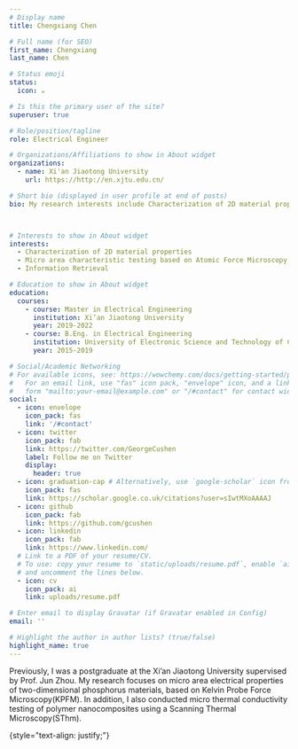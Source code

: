 ```yaml
---
# Display name
title: Chengxiang Chen

# Full name (for SEO)
first_name: Chengxiang
last_name: Chen

# Status emoji
status:
  icon: ☕️

# Is this the primary user of the site?
superuser: true

# Role/position/tagline
role: Electrical Engineer

# Organizations/Affiliations to show in About widget
organizations:
  - name: Xi'an Jiaotong University
    url: https://http://en.xjtu.edu.cn/

# Short bio (displayed in user profile at end of posts)
bio: My research interests include Characterization of 2D material properties, Micro area characteristic testing based on Atomic Force Microscopy.



# Interests to show in About widget
interests:
  - Characterization of 2D material properties
  - Micro area characteristic testing based on Atomic Force Microscopy(AFM)
  - Information Retrieval

# Education to show in About widget
education:
  courses:
    - course: Master in Electrical Engineering
      institution: Xi’an Jiaotong University
      year: 2019-2022
    - course: B.Eng. in Electrical Engineering
      institution: University of Electronic Science and Technology of China
      year: 2015-2019

# Social/Academic Networking
# For available icons, see: https://wowchemy.com/docs/getting-started/page-builder/#icons
#   For an email link, use "fas" icon pack, "envelope" icon, and a link in the
#   form "mailto:your-email@example.com" or "/#contact" for contact widget.
social:
  - icon: envelope
    icon_pack: fas
    link: '/#contact'
  - icon: twitter
    icon_pack: fab
    link: https://twitter.com/GeorgeCushen
    label: Follow me on Twitter
    display:
      header: true
  - icon: graduation-cap # Alternatively, use `google-scholar` icon from `ai` icon pack
    icon_pack: fas
    link: https://scholar.google.co.uk/citations?user=sIwtMXoAAAAJ
  - icon: github
    icon_pack: fab
    link: https://github.com/gcushen
  - icon: linkedin
    icon_pack: fab
    link: https://www.linkedin.com/
  # Link to a PDF of your resume/CV.
  # To use: copy your resume to `static/uploads/resume.pdf`, enable `ai` icons in `params.yaml`,
  # and uncomment the lines below.
  - icon: cv
    icon_pack: ai
    link: uploads/resume.pdf

# Enter email to display Gravatar (if Gravatar enabled in Config)
email: ''

# Highlight the author in author lists? (true/false)
highlight_name: true
---
```


Previously, I was a postgraduate at the Xi’an Jiaotong University supervised by Prof. Jun Zhou. My research focuses on micro area electrical properties of two-dimensional phosphorus materials, based on Kelvin Probe Force Microscopy(KPFM). In addition, I also conducted micro thermal conductivity testing of polymer nanocomposites using a Scanning Thermal Microscopy(SThm).

{style="text-align: justify;"}
